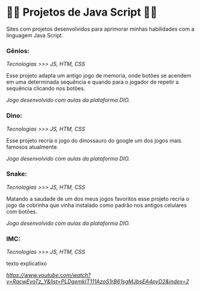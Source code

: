 # :man_technologist: Projetos de Java Script :man_student:

Sites com projetos desenvolvidos para aprimorar minhas habilidades com a linguagem Java Script.

### Gênios:

*Tecnologias >>> JS, HTM, CSS*

Esse projeto adapta um antigo jogo de memoria, onde botões se acendem em uma determinada sequência e quando para o jogador de repetir a sequência clicando nos botões.   

*Jogo desenvolvido com aulas da plataforma DIO.*

### Dino:

*Tecnologias >>> JS, HTM, CSS*

Esse projeto recria o jogo do dinossauro do google um dos jogos mais famosos atualmente.

*Jogo desenvolvido com aulas da plataforma DIO.*

### Snake:

*Tecnologias >>> JS, HTM, CSS*

Matando a saudade de um dos meus jogos favoritos esse projeto recria o jogo da cobrinha que vinha instalado como padrão nos antigos celulares com botões.

*Jogo desenvolvido com aulas da plataforma DIO.*

### IMC:
*Tecnologias >>> JS, HTM, CSS*

texto explicatixo 


*https://www.youtube.com/watch?v=RacwEvoTz_Y&list=PLDgemkIT111AzoS1rB61sgMJbsEA4pyD2&index=2*



